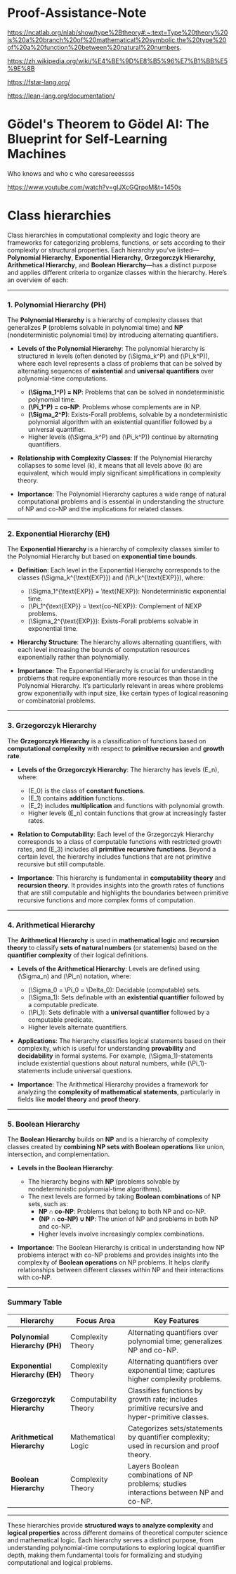 # Proof-Assistance-Note


https://ncatlab.org/nlab/show/type%2Btheory#:~:text=Type%20theory%20is%20a%20branch%20of%20mathematical%20symbolic,the%20type%20of%20a%20function%20between%20natural%20numbers.

https://zh.wikipedia.org/wiki/%E4%BE%9D%E8%B5%96%E7%B1%BB%E5%9E%8B

https://fstar-lang.org/

https://lean-lang.org/documentation/


# Gödel's Theorem to Gödel AI: The Blueprint for Self-Learning Machines

Who knows and who c who caresareeessss

https://www.youtube.com/watch?v=gIJXcGQrpoM&t=1450s



# Class hierarchies 

Class hierarchies in computational complexity and logic theory are frameworks for categorizing problems, functions, or sets according to their complexity or structural properties. Each hierarchy you've listed—**Polynomial Hierarchy**, **Exponential Hierarchy**, **Grzegorczyk Hierarchy**, **Arithmetical Hierarchy**, and **Boolean Hierarchy**—has a distinct purpose and applies different criteria to organize classes within the hierarchy. Here’s an overview of each:

---

### 1. **Polynomial Hierarchy (PH)**

The **Polynomial Hierarchy** is a hierarchy of complexity classes that generalizes **P** (problems solvable in polynomial time) and **NP** (nondeterministic polynomial time) by introducing alternating quantifiers.

- **Levels of the Polynomial Hierarchy**: The polynomial hierarchy is structured in levels (often denoted by \(\Sigma_k^P\) and \(\Pi_k^P\)), where each level represents a class of problems that can be solved by alternating sequences of **existential** and **universal quantifiers** over polynomial-time computations.
    - **\(\Sigma_1^P\) = NP**: Problems that can be solved in nondeterministic polynomial time.
    - **\(\Pi_1^P\) = co-NP**: Problems whose complements are in NP.
    - **\(\Sigma_2^P\)**: Exists-Forall problems, solvable by a nondeterministic polynomial algorithm with an existential quantifier followed by a universal quantifier.
    - Higher levels (\(\Sigma_k^P\) and \(\Pi_k^P\)) continue by alternating quantifiers.

- **Relationship with Complexity Classes**: If the Polynomial Hierarchy collapses to some level \(k\), it means that all levels above \(k\) are equivalent, which would imply significant simplifications in complexity theory.

- **Importance**: The Polynomial Hierarchy captures a wide range of natural computational problems and is essential in understanding the structure of NP and co-NP and the implications for related classes.

---

### 2. **Exponential Hierarchy (EH)**

The **Exponential Hierarchy** is a hierarchy of complexity classes similar to the Polynomial Hierarchy but based on **exponential time bounds**.

- **Definition**: Each level in the Exponential Hierarchy corresponds to the classes \(\Sigma_k^{\text{EXP}}\) and \(\Pi_k^{\text{EXP}}\), where:
    - \(\Sigma_1^{\text{EXP}} = \text{NEXP}\): Nondeterministic exponential time.
    - \(\Pi_1^{\text{EXP}} = \text{co-NEXP}\): Complement of NEXP problems.
    - \(\Sigma_2^{\text{EXP}}\): Exists-Forall problems solvable in exponential time.
  
- **Hierarchy Structure**: The hierarchy allows alternating quantifiers, with each level increasing the bounds of computation resources exponentially rather than polynomially.

- **Importance**: The Exponential Hierarchy is crucial for understanding problems that require exponentially more resources than those in the Polynomial Hierarchy. It’s particularly relevant in areas where problems grow exponentially with input size, like certain types of logical reasoning or combinatorial problems.

---

### 3. **Grzegorczyk Hierarchy**

The **Grzegorczyk Hierarchy** is a classification of functions based on **computational complexity** with respect to **primitive recursion** and **growth rate**.

- **Levels of the Grzegorczyk Hierarchy**: The hierarchy has levels \(E_n\), where:
    - \(E_0\) is the class of **constant functions**.
    - \(E_1\) contains **addition** functions.
    - \(E_2\) includes **multiplication** and functions with polynomial growth.
    - Higher levels \(E_n\) contain functions that grow at increasingly faster rates.
  
- **Relation to Computability**: Each level of the Grzegorczyk Hierarchy corresponds to a class of computable functions with restricted growth rates, and \(E_3\) includes all **primitive recursive functions**. Beyond a certain level, the hierarchy includes functions that are not primitive recursive but still computable.

- **Importance**: This hierarchy is fundamental in **computability theory** and **recursion theory**. It provides insights into the growth rates of functions that are still computable and highlights the boundaries between primitive recursive functions and more complex forms of computation.

---

### 4. **Arithmetical Hierarchy**

The **Arithmetical Hierarchy** is used in **mathematical logic** and **recursion theory** to classify **sets of natural numbers** (or statements) based on the **quantifier complexity** of their logical definitions.

- **Levels of the Arithmetical Hierarchy**: Levels are defined using \(\Sigma_n\) and \(\Pi_n\) notation, where:
    - \(\Sigma_0 = \Pi_0 = \Delta_0\): Decidable (computable) sets.
    - \(\Sigma_1\): Sets definable with an **existential quantifier** followed by a computable predicate.
    - \(\Pi_1\): Sets definable with a **universal quantifier** followed by a computable predicate.
    - Higher levels alternate quantifiers.
  
- **Applications**: The hierarchy classifies logical statements based on their complexity, which is useful for understanding **provability** and **decidability** in formal systems. For example, \(\Sigma_1\)-statements include existential questions about natural numbers, while \(\Pi_1\)-statements include universal questions.

- **Importance**: The Arithmetical Hierarchy provides a framework for analyzing the **complexity of mathematical statements**, particularly in fields like **model theory** and **proof theory**.

---

### 5. **Boolean Hierarchy**

The **Boolean Hierarchy** builds on **NP** and is a hierarchy of complexity classes created by **combining NP sets with Boolean operations** like union, intersection, and complementation.

- **Levels in the Boolean Hierarchy**:
    - The hierarchy begins with **NP** (problems solvable by nondeterministic polynomial-time algorithms).
    - The next levels are formed by taking **Boolean combinations** of NP sets, such as:
        - **NP ∩ co-NP**: Problems that belong to both NP and co-NP.
        - **(NP ∩ co-NP) ∪ NP**: The union of NP and problems in both NP and co-NP.
        - Higher levels involve increasingly complex combinations.
  
- **Importance**: The Boolean Hierarchy is critical in understanding how NP problems interact with co-NP problems and provides insights into the complexity of **Boolean operations** on NP problems. It helps clarify relationships between different classes within NP and their interactions with co-NP.

---

### Summary Table

| Hierarchy              | Focus Area             | Key Features                                                                                  |
|------------------------|------------------------|-----------------------------------------------------------------------------------------------|
| **Polynomial Hierarchy (PH)** | Complexity Theory     | Alternating quantifiers over polynomial time; generalizes NP and co-NP.                         |
| **Exponential Hierarchy (EH)** | Complexity Theory     | Alternating quantifiers over exponential time; captures higher complexity problems.             |
| **Grzegorczyk Hierarchy**     | Computability Theory  | Classifies functions by growth rate; includes primitive recursive and hyper-primitive classes. |
| **Arithmetical Hierarchy**    | Mathematical Logic    | Categorizes sets/statements by quantifier complexity; used in recursion and proof theory.      |
| **Boolean Hierarchy**         | Complexity Theory     | Layers Boolean combinations of NP problems; studies interactions between NP and co-NP.         |

---

These hierarchies provide **structured ways to analyze complexity** and **logical properties** across different domains of theoretical computer science and mathematical logic. Each hierarchy serves a distinct purpose, from understanding polynomial-time computations to exploring logical quantifier depth, making them fundamental tools for formalizing and studying computational and logical problems.
